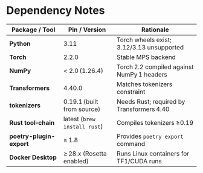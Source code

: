 # Dependency Notes

| Package / Tool          | Pin / Version               | Rationale                                 |
|-------------------------|-----------------------------|-------------------------------------------|
| **Python**              | 3.11                        | Torch wheels exist; 3.12/3.13 unsupported |
| **Torch**               | 2.2.0                       | Stable MPS backend                        |
| **NumPy**               | < 2.0 (1.26.4)              | Torch 2.2 compiled against NumPy 1 headers |
| **Transformers**        | 4.40.0                      | Matches tokenizers constraint             |
| **tokenizers**          | 0.19.1 (built from source)  | Needs Rust; required by Transformers 4.40  |
| **Rust tool‑chain**     | latest (`brew install rust`)| Compiles tokenizers ≥0.19                 |
| **poetry-plugin-export**| ≥ 1.8                        | Provides `poetry export` command          |
| **Docker Desktop**      | ≥ 28.x (Rosetta enabled)    | Runs Linux containers for TF1/CUDA runs   |
